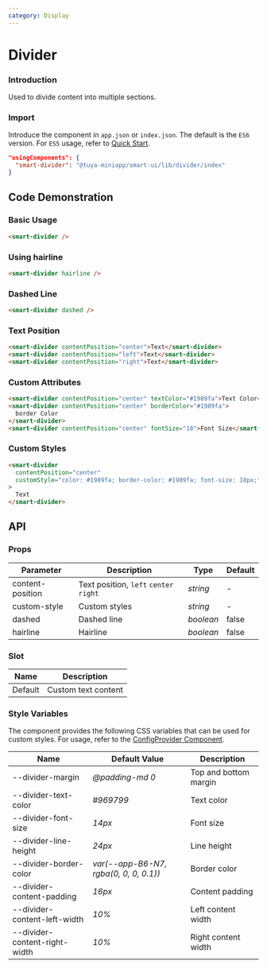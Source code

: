 ```yaml
---
category: Display
---
```


# Divider

### Introduction

Used to divide content into multiple sections.

### Import

Introduce the component in `app.json` or `index.json`. The default is the `ES6` version. For `ES5` usage, refer to [Quick Start](/material/smartui?comId=help-getting-started&appType=miniapp).

```json
"usingComponents": {
  "smart-divider": "@tuya-miniapp/smart-ui/lib/divider/index"
}
```

## Code Demonstration

### Basic Usage

```html
<smart-divider />
```

### Using hairline

```html
<smart-divider hairline />
```

### Dashed Line

```html
<smart-divider dashed />
```

### Text Position

```html
<smart-divider contentPosition="center">Text</smart-divider>
<smart-divider contentPosition="left">Text</smart-divider>
<smart-divider contentPosition="right">Text</smart-divider>
```

### Custom Attributes

```html
<smart-divider contentPosition="center" textColor="#1989fa">Text Color</smart-divider>
<smart-divider contentPosition="center" borderColor="#1989fa">
  border Color
</smart-divider>
<smart-divider contentPosition="center" fontSize="18">Font Size</smart-divider>
```

### Custom Styles

```html
<smart-divider
  contentPosition="center"
  customStyle="color: #1989fa; border-color: #1989fa; font-size: 18px;"
>
  Text
</smart-divider>
```

## API

### Props

| Parameter        | Description                               | Type      | Default |
| ---------------- | ----------------------------------------- | --------- | ------- |
| content-position | Text position, `left` `center` `right`    | _string_  | -       |
| custom-style     | Custom styles                             | _string_  | -       |
| dashed           | Dashed line                               | _boolean_ | false   |
| hairline         | Hairline                                  | _boolean_ | false   |

### Slot

| Name  | Description         |
| ----- | ------------------- |
| Default | Custom text content |

### Style Variables

The component provides the following CSS variables that can be used for custom styles. For usage, refer to the [ConfigProvider Component](/material/smartui?comId=config-provider&appType=miniapp).

| Name                          | Default Value                           | Description           |
| ----------------------------- | ---------------------------------------- | --------------------- |
| --divider-margin              | _@padding-md 0_                          | Top and bottom margin |
| --divider-text-color          | _#969799_                                | Text color            |
| --divider-font-size           | _14px_                                   | Font size             |
| --divider-line-height         | _24px_                                   | Line height           |
| --divider-border-color        | _var(--app-B6-N7, rgba(0, 0, 0, 0.1))_   | Border color          |
| --divider-content-padding     | _16px_                                   | Content padding       |
| --divider-content-left-width  | _10%_                                    | Left content width    |
| --divider-content-right-width | _10%_                                    | Right content width   |
